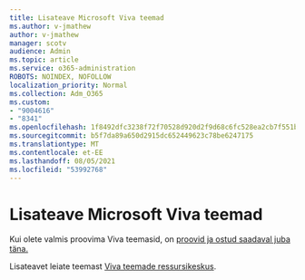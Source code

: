 ```yaml
---
title: Lisateave Microsoft Viva teemad
ms.author: v-jmathew
author: v-jmathew
manager: scotv
audience: Admin
ms.topic: article
ms.service: o365-administration
ROBOTS: NOINDEX, NOFOLLOW
localization_priority: Normal
ms.collection: Adm_O365
ms.custom:
- "9004616"
- "8341"
ms.openlocfilehash: 1f8492dfc3238f72f70528d920d2f9d68c6fc528ea2cb7f551b178c163255916
ms.sourcegitcommit: b5f7da89a650d2915dc652449623c78be6247175
ms.translationtype: MT
ms.contentlocale: et-EE
ms.lasthandoff: 08/05/2021
ms.locfileid: "53992768"
---
```

# <a name="learn-more-about-microsoft-viva-topics"></a>Lisateave Microsoft Viva teemad

Kui olete valmis proovima Viva teemasid, on [proovid ja ostud saadaval juba täna.](https://aka.ms/BuyVivaTopics)

Lisateavet leiate teemast [Viva teemade ressursikeskus](https://aka.ms/viva/topics/resources).
